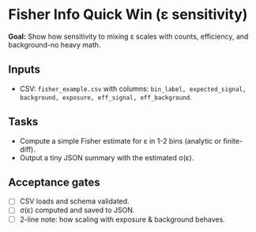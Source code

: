 # Fisher Info Quick Win (ε sensitivity)

**Goal:** Show how sensitivity to mixing ε scales with counts, efficiency, and background-no heavy math.

## Inputs

- CSV: `fisher_example.csv` with columns: `bin_label, expected_signal, background, exposure, eff_signal, eff_background`.

## Tasks

- Compute a simple Fisher estimate for ε in 1-2 bins (analytic or finite-diff).
- Output a tiny JSON summary with the estimated σ(ε).

## Acceptance gates

- [ ] CSV loads and schema validated.
- [ ] σ(ε) computed and saved to JSON.
- [ ] 2-line note: how scaling with exposure & background behaves.
